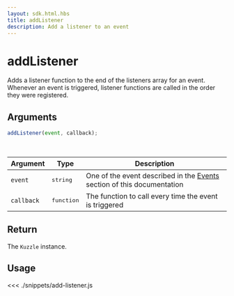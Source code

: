 ```yaml
---
layout: sdk.html.hbs
title: addListener
description: Add a listener to an event
---
```


# addListener

Adds a listener function to the end of the listeners array for an event.
Whenever an event is triggered, listener functions are called in the order they were registered.

## Arguments

```javascript
addListener(event, callback);
```

<br/>

| Argument   | Type                | Description                                                                                |
| ---------- | ------------------- | ------------------------------------------------------------------------------------------ |
| `event`    | <pre>string</pre>   | One of the event described in the [Events](/sdk/js/6/events) section of this documentation |
| `callback` | <pre>function</pre> | The function to call every time the event is triggered                                     |

## Return

The `Kuzzle` instance.

## Usage

<<< ./snippets/add-listener.js

